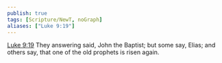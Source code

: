 ```yaml
---
publish: true
tags: [Scripture/NewT, noGraph]
aliases: ["Luke 9:19"]
---
```

[Luke 9:19](https://churchofjesuschrist.org/study/scriptures/nt/luke/9?lang=eng&id=p19#p19) They answering said, John the Baptist; but some say, Elias; and others say, that one of the old prophets is risen again.
